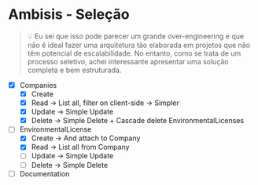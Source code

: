 # Ambisis - Seleção

> 💡 Eu sei que isso pode parecer um grande over-engineering e que não é ideal fazer uma arquitetura tão elaborada em projetos que não têm potencial de escalabilidade. No entanto, como se trata de um processo seletivo, achei interessante apresentar uma solução completa e bem estruturada.

- [x] Companies
  - [x] Create
  - [x] Read -> List all, filter on client-side -> Simpler
  - [x] Update -> Simple Update
  - [x] Delete -> Simple Delete + Cascade delete EnvironmentalLicenses
- [ ] EnvironmentalLicense
  - [x] Create -> And attach to Company
  - [x] Read -> List all from Company
  - [ ] Update -> Simple Update
  - [ ] Delete -> Simple Delete
- [ ] Documentation
